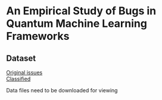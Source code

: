 # An Empirical Study of Bugs in Quantum Machine Learning Frameworks  

## Dataset 
[Original issues](./Original%20issues/Original%20issues.zip)  
[Classified](./Classified%20/Classified%20.zip)  

Data files need to be downloaded for viewing

